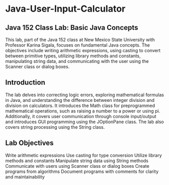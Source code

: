 # Java-User-Input-Calculator

## Java 152 Class Lab: Basic Java Concepts
This lab, part of the Java 152 class at New Mexico State University with Professor Karina Sigala, focuses on fundamental Java concepts. The objectives include writing arithmetic expressions, using casting to convert between primitive types, utilizing library methods and constants, manipulating string data, and communicating with the user using the Scanner class or dialog boxes.

## Introduction
The lab delves into correcting logic errors, exploring mathematical formulas in Java, and understanding the difference between integer division and division on calculators. It introduces the Math class for preprogrammed mathematical operations, such as raising a number to a power or using pi. Additionally, it covers user communication through console input/output and introduces GUI programming using the JOptionPane class. The lab also covers string processing using the String class.

## Lab Objectives
Write arithmetic expressions
Use casting for type conversion
Utilize library methods and constants
Manipulate string data using String methods
Communicate with users using Scanner class or dialog boxes
Create programs from algorithms
Document programs with comments for clarity and maintainability
